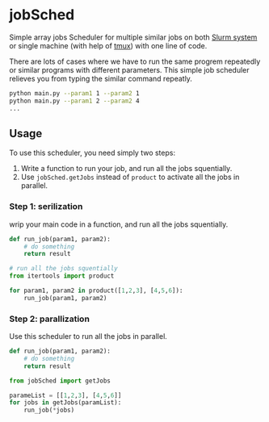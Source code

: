 # jobSched

Simple array jobs Scheduler for multiple similar jobs on both [Slurm system](https://slurm.schedmd.com/overview.html) or single machine (with help of [tmux](https://github.com/tmux/tmux)) with one line of code.

There are lots of cases where we have to run the same progrem repeatedly or similar programs with different parameters.
This simple job scheduler relieves you from typing the similar command repeatly.
```bash
python main.py --param1 1 --param2 1
python main.py --param1 2 --param2 4
...
```

## Usage
To use this scheduler, you need simply two steps:
1. Write a function to run your job, and run all the jobs squentially.
2. Use `jobSched.getJobs` instead of `product` to activate all the jobs in parallel.

### Step 1: serilization

wrip your main code in a function, and run all the jobs squentially.

```python
def run_job(param1, param2):
    # do something
    return result

# run all the jobs squentially
from itertools import product

for param1, param2 in product([1,2,3], [4,5,6]):
    run_job(param1, param2)
```

### Step 2: parallization
Use this scheduler to run all the jobs in parallel.
```python
def run_job(param1, param2):
    # do something
    return result

from jobSched import getJobs

parameList = [[1,2,3], [4,5,6]]
for jobs in getJobs(paramList):
    run_job(*jobs)
```
